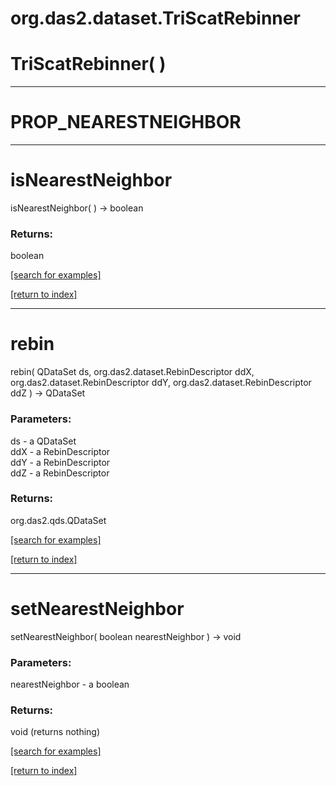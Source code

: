 # org.das2.dataset.TriScatRebinner



# TriScatRebinner( )


***
<a name="PROP_NEARESTNEIGHBOR"></a>
# PROP_NEARESTNEIGHBOR



***
<a name="isNearestNeighbor"></a>
# isNearestNeighbor
isNearestNeighbor(  ) &rarr; boolean



### Returns:
boolean


<a href="https://github.com/autoplot/dev/search?q=isNearestNeighbor&unscoped_q=isNearestNeighbor">[search for examples]</a>

<a href="https://github.com/autoplot/documentation/blob/master/javadoc/index-all.md">[return to index]</a>

***
<a name="rebin"></a>
# rebin
rebin( QDataSet ds, org.das2.dataset.RebinDescriptor ddX, org.das2.dataset.RebinDescriptor ddY, org.das2.dataset.RebinDescriptor ddZ ) &rarr; QDataSet



### Parameters:
ds - a QDataSet
<br>ddX - a RebinDescriptor
<br>ddY - a RebinDescriptor
<br>ddZ - a RebinDescriptor

### Returns:
org.das2.qds.QDataSet


<a href="https://github.com/autoplot/dev/search?q=rebin&unscoped_q=rebin">[search for examples]</a>

<a href="https://github.com/autoplot/documentation/blob/master/javadoc/index-all.md">[return to index]</a>

***
<a name="setNearestNeighbor"></a>
# setNearestNeighbor
setNearestNeighbor( boolean nearestNeighbor ) &rarr; void



### Parameters:
nearestNeighbor - a boolean

### Returns:
void (returns nothing)


<a href="https://github.com/autoplot/dev/search?q=setNearestNeighbor&unscoped_q=setNearestNeighbor">[search for examples]</a>

<a href="https://github.com/autoplot/documentation/blob/master/javadoc/index-all.md">[return to index]</a>

